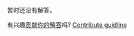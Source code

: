 
暂时还没有解答。

有兴趣[贡献你的解答](https://github.com/BFEdev/BFE.dev-solutions/blob/main/problem/implement-Object.is_zh.md)吗? [Contribute guidline](https://github.com/BFEdev/BFE.dev-solutions#how-to-contribute)
